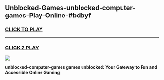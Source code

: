 
## Unblocked-Games-unblocked-computer-games-Play-Online-#bdbyf
<h3>
<a href="https://premium.freeplayer.one?title=unblocked-computer-games&ref=27F">CLICK TO PLAY</a></h3>
<hr>

<h3>
<a href="https://premium.freeplayer.one?title=unblocked-computer-games&ref=27F">CLICK 2 PLAY</a>
  
</h3>

<a href="https://premium.freeplayer.one?title=unblocked-computer-games&ref=27F"><img src="https://clearcache.store/games.png"></a>


**unblocked-computer-games games unblocked: Your Gateway to Fun and Accessible Online Gaming**
